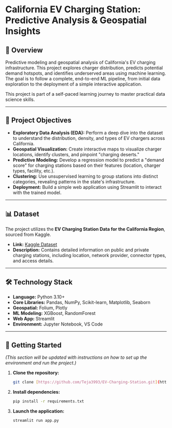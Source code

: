 # California EV Charging Station: Predictive Analysis & Geospatial Insights


## 📖 Overview

Predictive modeling and geospatial analysis of California's EV charging infrastructure. This project explores charger distribution, predicts potential demand hotspots, and identifies underserved areas using machine learning. The goal is to follow a complete, end-to-end ML pipeline, from initial data exploration to the deployment of a simple interactive application.

This project is part of a self-paced learning journey to master practical data science skills.

---

## 🎯 Project Objectives

* **Exploratory Data Analysis (EDA):** Perform a deep dive into the dataset to understand the distribution, density, and types of EV chargers across California.
* **Geospatial Visualization:** Create interactive maps to visualize charger locations, identify clusters, and pinpoint "charging deserts."
* **Predictive Modeling:** Develop a regression model to predict a "demand score" for charging stations based on their features (location, charger types, facility, etc.).
* **Clustering:** Use unsupervised learning to group stations into distinct categories, revealing patterns in the state's infrastructure.
* **Deployment:** Build a simple web application using Streamlit to interact with the trained model.

---

## 📊 Dataset

The project utilizes the **EV Charging Station Data for the California Region**, sourced from Kaggle.

* **Link:** [Kaggle Dataset](https://www.kaggle.com/datasets/datasetengineer/ev-charging-station-data-california-region)
* **Description:** Contains detailed information on public and private charging stations, including location, network provider, connector types, and access details.

---

## 🛠️ Technology Stack

* **Language:** Python 3.10+
* **Core Libraries:** Pandas, NumPy, Scikit-learn, Matplotlib, Seaborn
* **Geospatial:** Folium, Plotly
* **ML Modeling:** XGBoost, RandomForest
* **Web App:** Streamlit
* **Environment:** Jupyter Notebook, VS Code

---

## 🚀 Getting Started

*(This section will be updated with instructions on how to set up the environment and run the project.)*

1.  **Clone the repository:**
    ```bash
    git clone [https://github.com/Teja3993/EV-Charging-Station.git](https://github.com/Teja3993/EV-Charging-Station.git)
    ```
2.  **Install dependencies:**
    ```bash
    pip install -r requirements.txt
    ```
3.  **Launch the application:**
    ```bash
    streamlit run app.py
    ```

